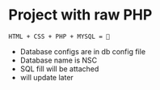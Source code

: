 # Project with raw PHP


`HTML + CSS + PHP + MYSQL = 💖`  

 - Database configs are in db config file
 - Database name is NSC
 - SQL fill will be attached
 - will update later